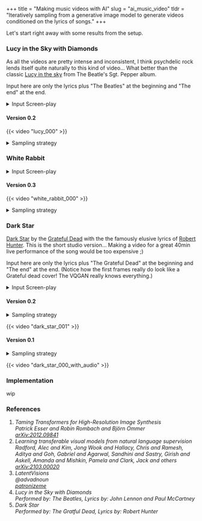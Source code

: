 +++
title = "Making music videos with AI"
slug = "ai_music_video"
tldr =  "Iteratively sampling from a generative image model to generate videos conditioned on the lyrics of songs."
+++

Let's start right away with some results from the setup.


### Lucy in the Sky with Diamonds

As all the videos are pretty intense and inconsistent, I think psychdelic rock lends itself quite naturally to this kind of video… What better than the
classic [Lucy in the sky](https://en.wikipedia.org/wiki/Lucy_in_the_Sky_with_Diamonds) from The Beatle's Sgt. Pepper album.

Input here are only the lyrics plus "The Beatles" at the beginning and "The end" at the end. 

<details>
<summary>Input Screen-play</summary>
<pre>

| Text line                                       | cue   |
| ----------------------------------------------- | ----- |
| The Beatles                                     | 0     |
| Picture yourself in a boat on a river           | 6     |
| With tangerine trees and marmalade skies        | 11.6  |
| Somebody calls you, you answer quite slowly     | 18.7  |
| A girl with kaleidoscope eyes                   | 24    |
| Cellophane flowers of yellow and green          | 32.2  |
| Towering over your head                         | 37.5  |
| Look for the girl with the sun in her eyes      | 42.6  |
| And she's gone                                  | 46.7  |
| Lucy in the sky with diamonds                   | 50    |
| Lucy in the sky with diamonds                   | 55    |
| Lucy in the sky with diamonds, ahh              | 60    |
| ahhhhhh                                         | 66    |
| Follow her down to a bridge by a fountain       | 68.4  |
| Where rocking horse people eat marshmallow pies | 73.6  |
| Everyone smiles as you drift past the flowers   | 80.4  |
| That grow so incredibly high                    | 85.5  |
| Newspaper taxis appear on the shore             | 93.4  |
| Waiting to take you away                        | 98    |
| Climb in the back with your head in the clouds  | 103.3 |
| And you're gone                                 | 107   |
| Lucy in the sky with diamonds                   | 110   |
| Lucy in the sky with diamonds                   | 115   |
| Lucy in the sky with diamonds, ahh              | 120   |
| ahhhhhh                                         | 125   |
| Picture yourself on a train in a station        | 129   |
| With plasticine porters with looking glass ties | 134.2 |
| Suddenly someone is there at the turnstile      | 141   |
| The girl with kaleidoscope eyes                 | 146   |
| Lucy in the sky with diamonds                   | 154   |
| Lucy in the sky with diamonds                   | 159   |
| Lucy in the sky with diamonds, ahh              | 164   |
| ahhhhh                                          | 168.3 |
| Lucy in the sky with diamonds                   | 173.5 |
| Lucy in the sky with diamonds                   | 178.5 |
| Lucy in the sky with diamonds, ahh              | 183.5 |
| ahhhhhhhh                                       | 188.3 |
| The End                                         | 209   |

</pre>
</details>

#### Version 0.2

{{< video "lucy_000" >}}

<details>
<summary>Sampling strategy</summary>
<pre>
- Sampled keyframes from VQGAN at 15FPS
- 100 sampling iterations per keyframe
- Interpolation between keyframe latents in latent space at 60FPS
</pre>
</details>


### White Rabbit

<details>
<summary>Input Screen-play</summary>
<pre>

| Text line                                                               | cue |
| ----------------------------------------------------------------------- | --- |
| The rock band jefferson airplane is playing                             | 0   |
| Grace Slick singing intp a microphone                                   | 7   |
| One pill makes you larger                                               | 15  |
| And one pill makes you small                                            | 34  |
| Mother is giving Alice a pill                                           | 55  |
| There is Alice in Wonderland. She is ten feet tall                      | 43  |
| Alice in Wonderland is chasing a rabbit                                 | 56  |
| The girl is falling through a hole                                      | 60  |
| a hookah smoking caterpillar, a caterpillar smoking a shisha            | 65  |
| the caterpillar is calling with the phone                               | 70  |
| Alice in wonderland is becoming small                                   | 75  |
| Men are standing on a chessboard. A knight is standing on a chessboard. | 85  |
| The knight is lifting his arm. The knight is giving directions.         | 88  |
| The girl is eating a mushroom. There is a weird kind of mushroom.       | 93  |
| The girl is thinking really slow.                                       | 96  |
| Alice in Wonderland                                                     | 101 |
| When logic and proportion have fallen sloppy dead                       | 110 |
| The white knight is talking backward                                    | 120 |
| The red queen. The red queen is off with her head.                      | 123 |
| There is a dormouse. A kind of mouse.                                   | 129 |
| Feed your head, feed your head, feed your head                          | 135 |
| Alice in Wonderland                                                     | 150 |

</pre>
</details>

#### Version 0.3

{{< video "white_rabbit_000" >}}

<details>
<summary>Sampling strategy</summary>
<pre>
- Sampled only one key-frame for each text, each 5.000 iterations each
- Interpolation at 60 FPS in latent space
- Added low-freq noise bias in latent space
</pre>
</details>

### Dark Star

[Dark Star](https://en.wikipedia.org/wiki/Dark_Star_(song)) by the [Grateful Dead](https://en.wikipedia.org/wiki/Grateful_Dead) with the the famously elusive lyrics of [Robert Hunter](https://en.wikipedia.org/wiki/Robert_Hunter_(lyricist)). This is the
short studio version… Making a video for a great 40min live performance of the song would be too expensive ;)

Input here are only the lyrics plus "The Grateful Dead" at the beginning and "The end" at the end. (Notice how the first frames really do look like a Grateful dead cover! The VQGAN really knows everything.)

<details>
<summary>Input Screen-play</summary>
<pre>

| Text line                                            | cue   |
| ---------------------------------------------------- | ----- |
| The Grateful dead                                    | 0.0   |
| Dark star crashes                                    | 14.8  |
| Pouring its light Into ashes                         | 19.7  |
| Reason tatters                                       | 25    |
| The forces tear loose From the axis                  | 30    |
| Searchlight casting                                  | 35.3  |
| For faults in the Clouds of delusion                 | 40.1  |
| Shall we go                                          | 45.5  |
| You and I While we can?                              | 48.7  |
| Through The transitive nightfall Of diamonds         | 56    |
| Mirror shatters                                      | 80.1  |
| In formless reflections Of matter                    | 84.8  |
| Glass hand dissolving To ice petal flowers Revolving | 90    |
| Lady in velvet Recedes In the nights of goodbye      | 100.6 |
| Shall we go                                          | 110.6 |
| You and I While we can?                              | 113.4 |
| Through The transitive nightfall Of diamonds         | 120   |
| The End                                              | 150   |

</pre>
</details>

#### Version 0.2
<details>
    <summary>Sampling strategy</summary>
<pre>
- Sampled keyframes from VQGAN at 15FPS
- 100 sampling iterations per keyframe
- Interpolation between keyframe latents in latent space at 60FPS
</pre>
</details>

{{< video "dark_star_001" >}}

#### Version 0.1
<details>
    <summary>Sampling strategy</summary>
<pre>
- Sampled keyframes from VQGAN at 15FPS
- 100 sampling iterations per keyframe
- Interpolation to 30FPS with ffmpeg 
</pre>
</details>

{{< video "dark_star_000_with_audio" >}}

### Implementation

wip

### References
<ol class="references">
    <li>
        <cite id="esser2020taming">
            <span class="title">Taming Transformers for High-Resolution Image Synthesis</span>
            <br>
            <span>Patrick Esser and Robin Rombach and Björn Ommer</span>
            <br>
            <a href="https://arxiv.org/abs/2012.09841">arXiv:2012.09841</a>
        </cite>
    </li>
    <li>
        <cite id="radford2021learning">
            <span class="title">Learning transferable visual models from natural language supervision</span>
            <br>
            <span>Radford, Alec and Kim, Jong Wook and Hallacy, Chris and Ramesh, Aditya and Goh, Gabriel and Agarwal, Sandhini and Sastry, Girish and Askell, Amanda and Mishkin, Pamela and Clark, Jack and others</span>
            <br>
            <a href="https://arxiv.org/abs/2103.00020">arXiv:2103.00020</a>
        </cite>
    </li>
    <li>
        <cite id="advadnoun">
            <span class="title">LatentVisions</span>
            <br>
            <span>@advadnoun</span>
            <br>
            <a href="https://www.patreon.com/patronizeme/">patronizeme</a>
        </cite>
    </li>
    <li>
        <cite id="beatles1967lucy">
            <span class="title">Lucy in the Sky with Diamonds</span>
            <br>
            <span><i>Performed by:</i> The Beatles, <i>Lyrics by:</i> John Lennon and Paul McCartney</span>
        </cite>
    </li>
    <li>
        <cite id="dead1968dark">
            <span class="title">Dark Star</span>
            <br>
            <span><i>Performed by:</i> The Gratful Dead, <i>Lyrics by:</i> Robert Hunter</span>
        </cite>
    </li>
</ol>

